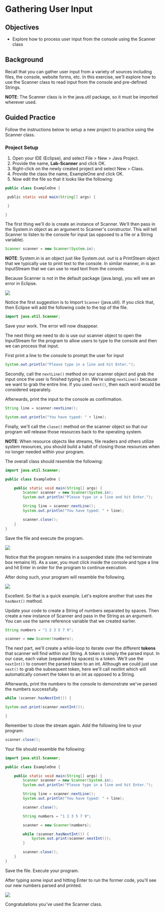 # Gathering User Input

## Objectives

* Explore how to process user input from the console using the Scanner class
    

## Background

Recall that you can gather user input from a variety of sources including files, the console, website forms, etc. In this exercise, we'll explore how to use the Scanner class to read input from the console and pre-defined Strings.

**NOTE**: The Scanner class is in the java.util package, so it must be imported wherever used.

## Guided Practice

Follow the instructions below to setup a new project to practice using the Scanner class. 

### Project Setup

1. Open your IDE (Eclipse), and select File > New > Java Project.
2. Provide the name, **Lab-Scanner** and click OK.
3. Right-click on the newly created project and select New > Class.
4. Provide the class the name, ExampleOne and click OK.
5. Now edit the file so that it looks like the following:

```java
public class ExampleOne {

 public static void main(String[] args) {

 }

}
```

The first thing we'll do is create an instance of Scanner. We'll then pass in the System.in object as an argument to Scanner's constructor. This will tell Scanner to listen to the console for input (as opposed to a file or a String variable).

```java
Scanner scanner = new Scanner(System.in);
```

**NOTE**: System.in is an object just like System.out. _out_ is a PrintSteam object that we typically use to print text to the console. In similar manner, _in_ is an InputStream that we can use to read text from the console.

Because Scanner is not in the default package (java.lang), you will see an error in Eclipse.

![](images/image-1.png)

Notice the first suggestion is to Import `Scanner` (java.util). If you click that, then Eclipse will add the following code to the top of the file.

```java
import java.util.Scanner;
```

Save your work. The error will now disappear.

The next thing we need to do is use our scanner object to open the InputStream for the program to allow users to type to the console and then we can process that input.

First print a line to the console to prompt the user for input

```java
System.out.println("Please type in a line and hit Enter.");
```

Secondly, call the `nextLine()` method on our scanner object and grab the input once the user is finished typing it in. We're using `nextLine()` because we want to grab the entire line. If you used `next()`, then each word would be considered separately.

Afterwards, print the input to the console as confirmation.

```java
String line = scanner.nextLine();

System.out.println("You have typed: " + line);
```

Finally, we'll call the `close()` method on the scanner object so that our program will release those resources back to the operating system.

**NOTE**: When resource objects like streams, file readers and others utilize system resources, you should build a habit of closing those resources when no longer needed within your program.

The overall class should resemble the following:

```java
import java.util.Scanner;

public class ExampleOne {

    public static void main(String[] args) {
        Scanner scanner = new Scanner(System.in);
        System.out.println("Please type in a line and hit Enter.");

        String line = scanner.nextLine();
        System.out.println("You have typed: " + line);

        scanner.close();
    }
}
```

Save the file and execute the program.

![](images/image-2.png)

Notice that the program remains in a suspended state (the red terminate box remains lit). As a user, you must click inside the console and type a line and hit Enter in order for the program to continue execution.

After doing such, your program will resemble the following.

![](images/image-3.png)

Excellent. So that is a quick example. Let's explore another that uses the `hasNext()` method.

Update your code to create a String of numbers separated by spaces. Then create a new instance of Scanner and pass in the String as an argument. You can use the same reference variable that we created earlier.

```java
String numbers = "1 2 3 5 7 9";

scanner = new Scanner(numbers);
```

The next part, we'll create a while-loop to iterate over the different **tokens** that scanner will find within our String. A token is simply the parsed input. In our case, each value (separated by spaces) is a token. We'll use the `nextInt()` to convert the parsed token to an int. Although we could just use `next()` to grab the subsequent token, here we'll call nextInt which will automatically convert the token to an int as opposed to a String.

Afterwards, print the numbers to the console to demonstrate we've parsed the numbers successfully.

```java
while (scanner.hasNextInt()) {

System.out.print(scanner.nextInt());

}
```

Remember to close the stream again. Add the following line to your program:

```java
scanner.close();
```

Your file should resemble the following:

```java
import java.util.Scanner;

public class ExampleOne {

    public static void main(String[] args) {
        Scanner scanner = new Scanner(System.in);
        System.out.println("Please type in a line and hit Enter.");

        String line = scanner.nextLine();
        System.out.println("You have typed: " + line);

        scanner.close();

        String numbers = "1 2 3 5 7 9";

        scanner = new Scanner(numbers);

        while (scanner.hasNextInt()) {
            System.out.print(scanner.nextInt());
        }

        scanner.close();
    }
}
```

Save the file. Execute your program.

After typing some input and hitting Enter to run the former code, you'll see our new numbers parsed and printed.

![](images/image-4.png)

Congratulations you've used the Scanner class.
